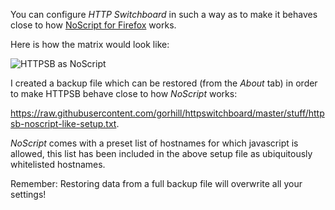 You can configure _HTTP Switchboard_ in such a way as to make it behaves close to how [NoScript for Firefox](https://addons.mozilla.org/en-US/firefox/addon/noscript/) works.

Here is how the matrix would look like:

![HTTPSB as NoScript](https://raw.githubusercontent.com/gorhill/httpswitchboard/master/doc/img/httpsb-as-noscript.png)

I created a backup file which can be restored (from the _About_ tab) in order to make HTTPSB behave close to how _NoScript_ works:

<https://raw.githubusercontent.com/gorhill/httpswitchboard/master/stuff/httpsb-noscript-like-setup.txt>.

_NoScript_ comes with a preset list of hostnames for which javascript is allowed, this list has been included in the above setup file as ubiquitously whitelisted hostnames.

Remember: Restoring data from a full backup file will overwrite all your settings!